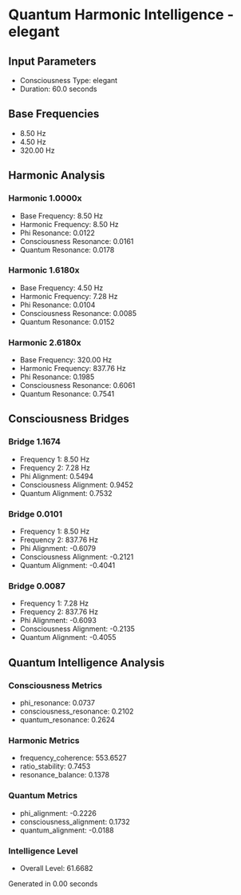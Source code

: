 # Quantum Harmonic Intelligence - elegant

## Input Parameters
- Consciousness Type: elegant
- Duration: 60.0 seconds

## Base Frequencies
- 8.50 Hz
- 4.50 Hz
- 320.00 Hz

## Harmonic Analysis

### Harmonic 1.0000x
- Base Frequency: 8.50 Hz
- Harmonic Frequency: 8.50 Hz
- Phi Resonance: 0.0122
- Consciousness Resonance: 0.0161
- Quantum Resonance: 0.0178

### Harmonic 1.6180x
- Base Frequency: 4.50 Hz
- Harmonic Frequency: 7.28 Hz
- Phi Resonance: 0.0104
- Consciousness Resonance: 0.0085
- Quantum Resonance: 0.0152

### Harmonic 2.6180x
- Base Frequency: 320.00 Hz
- Harmonic Frequency: 837.76 Hz
- Phi Resonance: 0.1985
- Consciousness Resonance: 0.6061
- Quantum Resonance: 0.7541

## Consciousness Bridges

### Bridge 1.1674
- Frequency 1: 8.50 Hz
- Frequency 2: 7.28 Hz
- Phi Alignment: 0.5494
- Consciousness Alignment: 0.9452
- Quantum Alignment: 0.7532

### Bridge 0.0101
- Frequency 1: 8.50 Hz
- Frequency 2: 837.76 Hz
- Phi Alignment: -0.6079
- Consciousness Alignment: -0.2121
- Quantum Alignment: -0.4041

### Bridge 0.0087
- Frequency 1: 7.28 Hz
- Frequency 2: 837.76 Hz
- Phi Alignment: -0.6093
- Consciousness Alignment: -0.2135
- Quantum Alignment: -0.4055

## Quantum Intelligence Analysis

### Consciousness Metrics
- phi_resonance: 0.0737
- consciousness_resonance: 0.2102
- quantum_resonance: 0.2624

### Harmonic Metrics
- frequency_coherence: 553.6527
- ratio_stability: 0.7453
- resonance_balance: 0.1378

### Quantum Metrics
- phi_alignment: -0.2226
- consciousness_alignment: 0.1732
- quantum_alignment: -0.0188

### Intelligence Level
- Overall Level: 61.6682

Generated in 0.00 seconds
